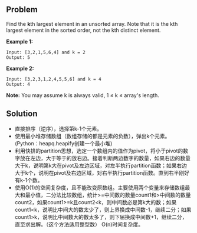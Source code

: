## Problem

Find the **k**th largest element in an unsorted array. Note that it is the kth largest element in the sorted order, not the kth distinct element.

**Example 1:**

```
Input: [3,2,1,5,6,4] and k = 2
Output: 5
```

**Example 2:**

```
Input: [3,2,3,1,2,4,5,5,6] and k = 4
Output: 4
```

**Note:** 
You may assume k is always valid, 1 ≤ k ≤ array's length.



## Solution

* 直接排序（逆序），选择第k-1个元素。
* 使用最小堆存储数组（数组存储的都是元素的负数），弹出k个元素。(Python：heapq.heapify创建一个最小堆)
* 利用快排的partition思想，选定一个数组内的值作为pivot，将小于pivot的数字放在左边，大于等于的放右边。接着判断两边数字的数量，如果右边的数量大于k，说明第k大在pivot及左边区域，对左半执行partition函数；如果右边大于k个，说明在pivot及右边区域，对右半执行partition函数。直到右半刚好有k-1个数。
* 使用O(1)的空间复杂度，且不能改变原数组。主要使用两个变量来存储数组最大和最小值，二分法比较数组，统计>=中间数的数量count1和>中间数的数量count2，如果count1>=k且count2<k，则中间数必是第k大的数；如果count1<k，说明比中间大的数太少了，则上界换成中间数-1，继续二分；如果count1>k，说明比中间数大的数太多了，则下届换成中间数+1，继续二分，直至求出解。（这个方法适用整型数）   O(n)时间复杂度。